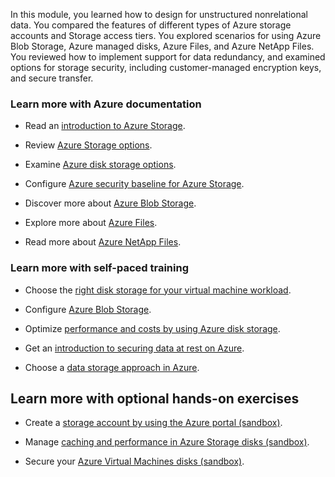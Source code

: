 In this module, you learned how to design for unstructured nonrelational data. You compared the features of different types of Azure storage accounts and Storage access tiers. You explored scenarios for using Azure Blob Storage, Azure managed disks, Azure Files, and Azure NetApp Files. You reviewed how to implement support for data redundancy, and examined options for storage security, including customer-managed encryption keys, and secure transfer.

### Learn more with Azure documentation

- Read an [introduction to Azure Storage](/azure/storage/common/storage-introduction?toc=/azure/storage/blobs/toc.json).

- Review [Azure Storage options](/azure/cloud-adoption-framework/ready/considerations/storage-options).

- Examine [Azure disk storage options](/azure/virtual-machines/managed-disks-overview).

- Configure [Azure security baseline for Azure Storage](/security/benchmark/azure/baselines/storage-security-baseline).

- Discover more about [Azure Blob Storage](/azure/storage/blobs/storage-blobs-overview).

- Explore more about [Azure Files](/azure/storage/files/storage-files-introduction).

- Read more about [Azure NetApp Files](/azure/azure-netapp-files/azure-netapp-files-introduction).

### Learn more with self-paced training

- Choose the [right disk storage for your virtual machine workload](/training/modules/choose-the-right-disk-storage-for-vm-workload/).

- Configure [Azure Blob Storage](/training/modules/configure-blob-storage/).

- Optimize [performance and costs by using Azure disk storage](/training/modules/optimize-performance-and-costs-using-azure-disk-storage/).

- Get an [introduction to securing data at rest on Azure](/training/modules/secure-data-at-rest/).

- Choose a [data storage approach in Azure](/training/modules/choose-storage-approach-in-azure/).

## Learn more with optional hands-on exercises

- Create a [storage account by using the Azure portal (sandbox)](/training/modules/create-azure-storage-account).

- Manage [caching and performance in Azure Storage disks (sandbox)](/training/modules/caching-and-performance-azure-storage-and-disks/).

- Secure your [Azure Virtual Machines disks (sandbox)](/training/modules/secure-your-azure-virtual-machine-disks/).